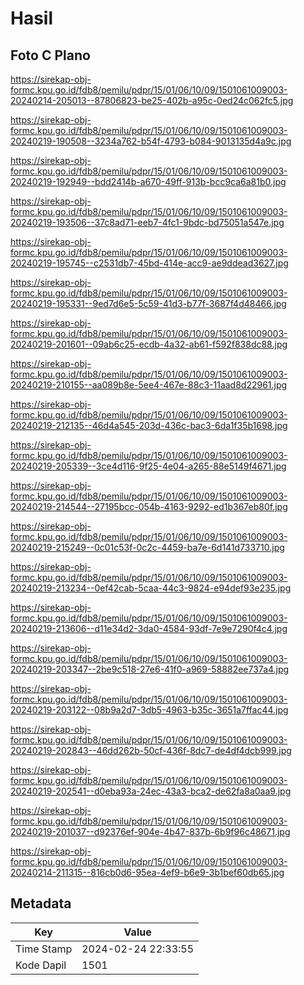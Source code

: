 # Hasil

## Foto C Plano

https://sirekap-obj-formc.kpu.go.id/fdb8/pemilu/pdpr/15/01/06/10/09/1501061009003-20240214-205013--87806823-be25-402b-a95c-0ed24c062fc5.jpg

https://sirekap-obj-formc.kpu.go.id/fdb8/pemilu/pdpr/15/01/06/10/09/1501061009003-20240219-190508--3234a762-b54f-4793-b084-9013135d4a9c.jpg

https://sirekap-obj-formc.kpu.go.id/fdb8/pemilu/pdpr/15/01/06/10/09/1501061009003-20240219-192949--bdd2414b-a670-49ff-913b-bcc9ca6a81b0.jpg

https://sirekap-obj-formc.kpu.go.id/fdb8/pemilu/pdpr/15/01/06/10/09/1501061009003-20240219-193506--37c8ad71-eeb7-4fc1-9bdc-bd75051a547e.jpg

https://sirekap-obj-formc.kpu.go.id/fdb8/pemilu/pdpr/15/01/06/10/09/1501061009003-20240219-195745--c2531db7-45bd-414e-acc9-ae9ddead3627.jpg

https://sirekap-obj-formc.kpu.go.id/fdb8/pemilu/pdpr/15/01/06/10/09/1501061009003-20240219-195331--9ed7d6e5-5c59-41d3-b77f-3687f4d48466.jpg

https://sirekap-obj-formc.kpu.go.id/fdb8/pemilu/pdpr/15/01/06/10/09/1501061009003-20240219-201601--09ab6c25-ecdb-4a32-ab61-f592f838dc88.jpg

https://sirekap-obj-formc.kpu.go.id/fdb8/pemilu/pdpr/15/01/06/10/09/1501061009003-20240219-210155--aa089b8e-5ee4-467e-88c3-11aad8d22961.jpg

https://sirekap-obj-formc.kpu.go.id/fdb8/pemilu/pdpr/15/01/06/10/09/1501061009003-20240219-212135--46d4a545-203d-436c-bac3-6da1f35b1698.jpg

https://sirekap-obj-formc.kpu.go.id/fdb8/pemilu/pdpr/15/01/06/10/09/1501061009003-20240219-205339--3ce4d116-9f25-4e04-a265-88e5149f4671.jpg

https://sirekap-obj-formc.kpu.go.id/fdb8/pemilu/pdpr/15/01/06/10/09/1501061009003-20240219-214544--27195bcc-054b-4163-9292-ed1b367eb80f.jpg

https://sirekap-obj-formc.kpu.go.id/fdb8/pemilu/pdpr/15/01/06/10/09/1501061009003-20240219-215249--0c01c53f-0c2c-4459-ba7e-6d141d733710.jpg

https://sirekap-obj-formc.kpu.go.id/fdb8/pemilu/pdpr/15/01/06/10/09/1501061009003-20240219-213234--0ef42cab-5caa-44c3-9824-e94def93e235.jpg

https://sirekap-obj-formc.kpu.go.id/fdb8/pemilu/pdpr/15/01/06/10/09/1501061009003-20240219-213606--d11e34d2-3da0-4584-93df-7e9e7290f4c4.jpg

https://sirekap-obj-formc.kpu.go.id/fdb8/pemilu/pdpr/15/01/06/10/09/1501061009003-20240219-203347--2be9c518-27e6-41f0-a969-58882ee737a4.jpg

https://sirekap-obj-formc.kpu.go.id/fdb8/pemilu/pdpr/15/01/06/10/09/1501061009003-20240219-203122--08b9a2d7-3db5-4963-b35c-3651a7ffac44.jpg

https://sirekap-obj-formc.kpu.go.id/fdb8/pemilu/pdpr/15/01/06/10/09/1501061009003-20240219-202843--46dd262b-50cf-436f-8dc7-de4df4dcb999.jpg

https://sirekap-obj-formc.kpu.go.id/fdb8/pemilu/pdpr/15/01/06/10/09/1501061009003-20240219-202541--d0eba93a-24ec-43a3-bca2-de62fa8a0aa9.jpg

https://sirekap-obj-formc.kpu.go.id/fdb8/pemilu/pdpr/15/01/06/10/09/1501061009003-20240219-201037--d92376ef-904e-4b47-837b-6b9f96c48671.jpg

https://sirekap-obj-formc.kpu.go.id/fdb8/pemilu/pdpr/15/01/06/10/09/1501061009003-20240214-211315--816cb0d6-95ea-4ef9-b6e9-3b1bef60db65.jpg


## Metadata

| Key        | Value               |
| ---------- | ------------------- |
| Time Stamp | 2024-02-24 22:33:55 |
| Kode Dapil | 1501                |



